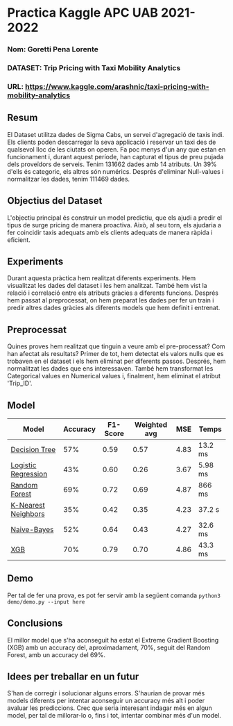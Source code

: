 # Practica Kaggle APC UAB 2021-2022

### Nom: Goretti Pena Lorente
### DATASET: Trip Pricing with Taxi Mobility Analytics
### URL: https://www.kaggle.com/arashnic/taxi-pricing-with-mobility-analytics

## Resum
El Dataset utilitza dades de Sigma Cabs, un servei d'agregació de taxis indi. Els clients poden descarregar la seva applicació i reservar un taxi des de qualsevol lloc de les ciutats on operen. Fa poc menys d'un any que estan en funcionament i, durant aquest període, han capturat el tipus de preu pujada dels proveïdors de serveis.
Tenim 131662 dades amb 14 atributs. Un 39% d'ells és categoric, els altres són numérics. Després d'eliminar Null-values i normalitzar les dades, tenim 111469 dades.

## Objectius del Dataset
L'objectiu principal és construir un model predictiu, que els ajudi a predir el tipus de surge pricing de manera proactiva. Això, al seu torn, els ajudaria a fer coincidir taxis adequats amb els clients adequats de manera ràpida i eficient.

## Experiments
Durant aquesta pràctica hem realitzat diferents experiments.
Hem visualitzat les dades del dataset i les hem analitzat. També hem vist la relació i correlació entre els atributs gràcies a diferents funcions.
Després hem passat al preprocessat, on hem preparat les dades per fer un train i predir altres dades gràcies als diferents models que hem definit i entrenat.

## Preprocessat
Quines proves hem realitzat que tinguin a veure amb el pre-processat? Com han afectat als resultats?
Primer de tot, hem detectat els valors nulls que es trobaven en el dataset i els hem eliminat per diferents passos. Després, hem normalitzat les dades que ens interessaven. També hem transformat les Categorical values en Numerical values i, finalment, hem eliminat el atribut 'Trip_ID'.


## Model
| Model | Accuracy | F1-Score | Weighted avg | MSE | Temps |
| -- | -- | -- | -- | -- | -- |
| [Decision Tree](https://github.com/gorettipena/CasKaggle_APC/blob/f70ea986973eaf9fcdc402f5549fdd87c0b86f0f/models/Decision%20Tree.ipynb) | 57% | 0.59 | 0.57 | 4.83 | 13.2 ms |
| [Logistic Regression](https://github.com/gorettipena/CasKaggle_APC/blob/8de608ab68291531e7e24f42955322e8361fa7bd/models/Logistic%20Regression.ipynb) | 43% | 0.60 | 0.26 | 3.67 | 5.98 ms |
| [Random Forest](https://github.com/gorettipena/CasKaggle_APC/blob/5ca79e2cc4ed0dfe4da8cf82326be6d23b0dca21/models/Random%20Forest%20Classifier.ipynb) | 69% | 0.72 |  0.69 |  4.87 | 866 ms |
| [K-Nearest Neighbors](https://github.com/gorettipena/CasKaggle_APC/blob/e7fff479425de040672b99ffe337260564ad3e33/models/KNN.ipynb) | 35% | 0.42 | 0.35 | 4.23 | 37.2 s |
| [Naive-Bayes](https://github.com/gorettipena/CasKaggle_APC/blob/0b4d49cc11baeddd8a712b0ebaebbc6c670bb33a/models/Naive%20Bayes.ipynb) | 52% | 0.64 | 0.43 | 4.27 | 32.6 ms |
| [XGB](https://github.com/gorettipena/CasKaggle_APC/blob/0b4d49cc11baeddd8a712b0ebaebbc6c670bb33a/models/XGB.ipynb) | 70% | 0.79 |  0.70 |  4.86 | 43.3 ms |


## Demo
Per tal de fer una prova, es pot fer servir amb la següent comanda
``` python3 demo/demo.py --input here ```

## Conclusions
El millor model que s'ha aconseguit ha estat el Extreme Gradient Boosting (XGB) amb un accuracy del, aproximadament, 70%, seguit del Random Forest, amb un accuracy del 69%. 

## Idees per treballar en un futur
S'han de corregir i solucionar alguns errors.
S'haurian de provar més models diferents per intentar aconseguir un accuracy més alt i poder avaluar les prediccions.
Crec que seria interesant indagar més en algun model, per tal de millorar-lo o, fins i tot, intentar combinar més d'un model.

